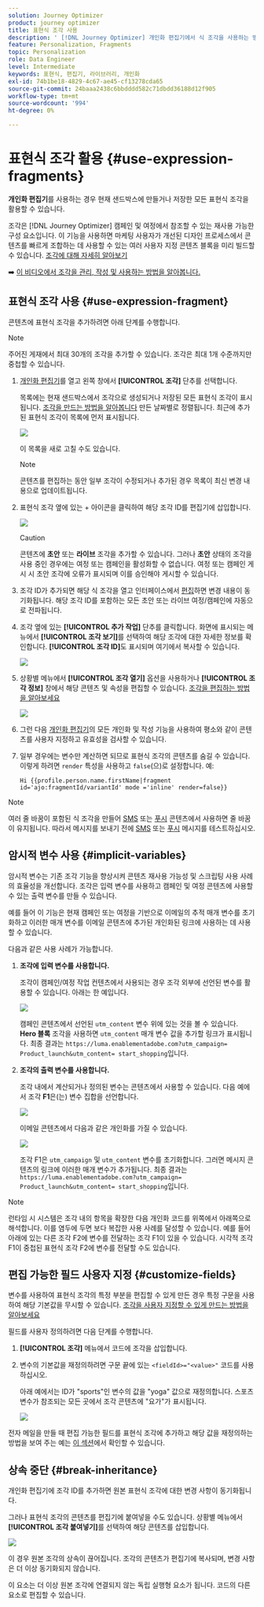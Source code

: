 ```yaml
---
solution: Journey Optimizer
product: journey optimizer
title: 표현식 조각 사용
description: ' [!DNL Journey Optimizer] 개인화 편집기에서 식 조각을 사용하는 방법을 알아봅니다.'
feature: Personalization, Fragments
topic: Personalization
role: Data Engineer
level: Intermediate
keywords: 표현식, 편집기, 라이브러리, 개인화
exl-id: 74b1be18-4829-4c67-ae45-cf13278cda65
source-git-commit: 24baaa2438c6bbdddd582c71dbdd36188d12f905
workflow-type: tm+mt
source-wordcount: '994'
ht-degree: 0%

---
```


# 표현식 조각 활용 {#use-expression-fragments}

**개인화 편집기**&#x200B;를 사용하는 경우 현재 샌드박스에 만들거나 저장한 모든 표현식 조각을 활용할 수 있습니다.

조각은 [!DNL Journey Optimizer] 캠페인 및 여정에서 참조할 수 있는 재사용 가능한 구성 요소입니다. 이 기능을 사용하면 마케팅 사용자가 개선된 디자인 프로세스에서 콘텐츠를 빠르게 조합하는 데 사용할 수 있는 여러 사용자 지정 콘텐츠 블록을 미리 빌드할 수 있습니다. [조각에 대해 자세히 알아보기](../content-management/fragments.md)

➡️ [이 비디오에서 조각을 관리, 작성 및 사용하는 방법을 알아봅니다.](../content-management/fragments.md#video-fragments)

## 표현식 조각 사용 {#use-expression-fragment}

콘텐츠에 표현식 조각을 추가하려면 아래 단계를 수행합니다.

>[!NOTE]
>
>주어진 게재에서 최대 30개의 조각을 추가할 수 있습니다. 조각은 최대 1개 수준까지만 중첩할 수 있습니다.

1. [개인화 편집기](personalization-build-expressions.md)를 열고 왼쪽 창에서 **[!UICONTROL 조각]** 단추를 선택합니다.

   목록에는 현재 샌드박스에서 조각으로 생성되거나 저장된 모든 표현식 조각이 표시됩니다. [조각을 만드는 방법을 알아봅니다](../content-management/create-fragments.md)
만든 날짜별로 정렬됩니다. 최근에 추가된 표현식 조각이 목록에 먼저 표시됩니다.

   ![](assets/expression-fragments-pane.png)

   이 목록을 새로 고칠 수도 있습니다.

   >[!NOTE]
   >
   >콘텐츠를 편집하는 동안 일부 조각이 수정되거나 추가된 경우 목록이 최신 변경 내용으로 업데이트됩니다.

1. 표현식 조각 옆에 있는 + 아이콘을 클릭하여 해당 조각 ID를 편집기에 삽입합니다.

   ![](assets/expression-fragment-add.png)

   >[!CAUTION]
   >
   >콘텐츠에 **초안** 또는 **라이브** 조각을 추가할 수 있습니다. 그러나 **초안** 상태의 조각을 사용 중인 경우에는 여정 또는 캠페인을 활성화할 수 없습니다. 여정 또는 캠페인 게시 시 초안 조각에 오류가 표시되며 이를 승인해야 게시할 수 있습니다.

1. 조각 ID가 추가되면 해당 식 조각을 열고 인터페이스에서 [편집](../content-management/manage-fragments.md#edit-fragments)하면 변경 내용이 동기화됩니다. 해당 조각 ID를 포함하는 모든 초안 또는 라이브 여정/캠페인에 자동으로 전파됩니다.

1. 조각 옆에 있는 **[!UICONTROL 추가 작업]** 단추를 클릭합니다. 화면에 표시되는 메뉴에서 **[!UICONTROL 조각 보기]**&#x200B;를 선택하여 해당 조각에 대한 자세한 정보를 확인합니다. **[!UICONTROL 조각 ID]**&#x200B;도 표시되며 여기에서 복사할 수 있습니다.

   ![](assets/expression-fragment-view.png)

1. 상황별 메뉴에서 **[!UICONTROL 조각 열기]** 옵션을 사용하거나 **[!UICONTROL 조각 정보]** 창에서 해당 콘텐츠 및 속성을 편집할 수 있습니다. [조각을 편집하는 방법을 알아보세요](../content-management/manage-fragments.md#edit-fragments)

   ![](assets/expression-fragment-open.png)

1. 그런 다음 [개인화 편집기](personalization-build-expressions.md)의 모든 개인화 및 작성 기능을 사용하여 평소와 같이 콘텐츠를 사용자 지정하고 유효성을 검사할 수 있습니다.

1. 일부 경우에는 변수만 계산하면 되므로 표현식 조각의 콘텐츠를 숨길 수 있습니다. 이렇게 하려면 `render` 특성을 사용하고 `false`(으)로 설정합니다. 예:

   ```
   Hi {{profile.person.name.firstName|fragment id='ajo:fragmentId/variantId' mode ='inline' render=false}}
   ```

>[!NOTE]
>
>여러 줄 바꿈이 포함된 식 조각을 만들어 [SMS](../sms/create-sms.md#sms-content) 또는 [푸시](../push/design-push.md) 콘텐츠에서 사용하면 줄 바꿈이 유지됩니다. 따라서 메시지를 보내기 전에 [SMS](../sms/send-sms.md) 또는 [푸시](../push/send-push.md) 메시지를 테스트하십시오.

## 암시적 변수 사용 {#implicit-variables}

암시적 변수는 기존 조각 기능을 향상시켜 콘텐츠 재사용 가능성 및 스크립팅 사용 사례의 효율성을 개선합니다. 조각은 입력 변수를 사용하고 캠페인 및 여정 콘텐츠에 사용할 수 있는 출력 변수를 만들 수 있습니다.

예를 들어 이 기능은 현재 캠페인 또는 여정을 기반으로 이메일의 추적 매개 변수를 초기화하고 이러한 매개 변수를 이메일 콘텐츠에 추가된 개인화된 링크에 사용하는 데 사용할 수 있습니다.

다음과 같은 사용 사례가 가능합니다.

1. **조각에 입력 변수를 사용합니다.**

   조각이 캠페인/여정 작업 컨텐츠에서 사용되는 경우 조각 외부에 선언된 변수를 활용할 수 있습니다. 아래는 한 예입니다.

   ![](../personalization/assets/variable-in-a-fragment.png)

   캠페인 콘텐츠에서 선언된 `utm_content` 변수 위에 있는 것을 볼 수 있습니다. **Hero 블록** 조각을 사용하면 `utm_content` 매개 변수 값을 추가할 링크가 표시됩니다. 최종 결과는 `https://luma.enablementadobe.com?utm_campaign= Product_launch&utm_content= start_shopping`입니다.

1. **조각의 출력 변수를 사용합니다.**

   조각 내에서 계산되거나 정의된 변수는 콘텐츠에서 사용할 수 있습니다. 다음 예에서 조각 **F1**&#x200B;은(는) 변수 집합을 선언합니다.

   ![](../personalization/assets/personalize-with-variables.png)

   이메일 콘텐츠에서 다음과 같은 개인화를 가질 수 있습니다.

   ![](../personalization/assets/use-fragment-variable.png)

   조각 F1은 `utm_campaign` 및 `utm_content` 변수를 초기화합니다. 그러면 메시지 콘텐츠의 링크에 이러한 매개 변수가 추가됩니다. 최종 결과는 `https://luma.enablementadobe.com?utm_campaign= Product_launch&utm_content= start_shopping`입니다.

>[!NOTE]
>
>런타임 시 시스템은 조각 내의 항목을 확장한 다음 개인화 코드를 위쪽에서 아래쪽으로 해석합니다. 이를 염두에 두면 보다 복잡한 사용 사례를 달성할 수 있습니다. 예를 들어 아래에 있는 다른 조각 F2에 변수를 전달하는 조각 F1이 있을 수 있습니다. 시각적 조각 F1이 중첩된 표현식 조각 F2에 변수를 전달할 수도 있습니다.


## 편집 가능한 필드 사용자 지정 {#customize-fields}

변수를 사용하여 표현식 조각의 특정 부분을 편집할 수 있게 만든 경우 특정 구문을 사용하여 해당 기본값을 무시할 수 있습니다. [조각을 사용자 지정할 수 있게 만드는 방법을 알아보세요](../content-management/customizable-fragments.md)

필드를 사용자 정의하려면 다음 단계를 수행합니다.

1. **[!UICONTROL 조각]** 메뉴에서 코드에 조각을 삽입합니다.

1. 변수의 기본값을 재정의하려면 구문 끝에 있는 `<fieldId>="<value>"` 코드를 사용하십시오.

   아래 예에서는 ID가 &quot;sports&quot;인 변수의 값을 &quot;yoga&quot; 값으로 재정의합니다. 스포츠 변수가 참조되는 모든 곳에서 조각 콘텐츠에 &quot;요가&quot;가 표시됩니다.

   ![](../content-management/assets/fragment-expression-use.png)

전자 메일을 만들 때 편집 가능한 필드를 표현식 조각에 추가하고 해당 값을 재정의하는 방법을 보여 주는 예는 [이 섹션](../content-management/customizable-fragments.md#example)에서 확인할 수 있습니다.

## 상속 중단 {#break-inheritance}

개인화 편집기에 조각 ID를 추가하면 원본 표현식 조각에 대한 변경 사항이 동기화됩니다.

그러나 표현식 조각의 콘텐츠를 편집기에 붙여넣을 수도 있습니다. 상황별 메뉴에서 **[!UICONTROL 조각 붙여넣기]**&#x200B;를 선택하여 해당 콘텐츠를 삽입합니다.

![](assets/expression-fragment-paste.png)

이 경우 원본 조각의 상속이 끊어집니다. 조각의 콘텐츠가 편집기에 복사되며, 변경 사항은 더 이상 동기화되지 않습니다.

이 요소는 더 이상 원본 조각에 연결되지 않는 독립 실행형 요소가 됩니다. 코드의 다른 요소로 편집할 수 있습니다.

